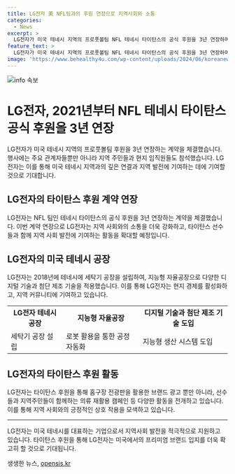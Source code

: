 ```yaml
---
title: LG전자 美 NFL팀과의 후원 연장으로 지역사회와 소통
categories:
  - News
excerpt: >
  LG전자가 미국 테네시 지역의 프로풋볼팀 NFL 테네시 타이탄스의 공식 후원을 3년 연장하며, 현지 경제 활성화와 가전 기부 캠페인 등 지역 커뮤니티 프로그램을 강화할 예정이다. LG전자는 테네시 주 내 스머빌 지역에 AI, 빅데이터, IoT 등 디지털 기술을 도입하고 로봇을 활용하여 첨단 제조 기술을 접목한 자율공장을 설립했다. 이에 LG전자는 타이탄스 후원을 통해 브랜드 홍보뿐만 아니라 지역 사회 발전에 진정성을 보여줄 것으로 전망된다.
feature_text: >
  LG전자가 미국 테네시 지역의 프로풋볼팀 NFL 테네시 타이탄스의 공식 후원을 3년 연장하며, 현지 경제 활성화와 가전 기부 캠페인 등 지역 커뮤니티 프로그램을 강화할 예정이다. LG전자는 테네시 주 내 스머빌 지역에 AI, 빅데이터, IoT 등 디지털 기술을 도입하고 로봇을 활용하여 첨단 제조 기술을 접목한 자율공장을 설립했다. 이에 LG전자는 타이탄스 후원을 통해 브랜드 홍보뿐만 아니라 지역 사회 발전에 진정성을 보여줄 것으로 전망된다.
image: 'https://www.behealthy4u.com/wp-content/uploads/2024/06/koreanews.jpg'
---
```


<p><img src="https://www.behealthy4u.com/wp-content/uploads/2024/06/koreanews.jpg" alt="info 속보" /></p>

<h1>LG전자, 2021년부터 NFL 테네시 타이탄스 공식 후원을 3년 연장</h1>

<p data-ke-size="size16">LG전자가 미국 테네시 지역의 프로풋볼팀 후원을 3년 연장하는 계약을 체결했습니다. 행사에는 주요 관계자들뿐만 아니라 지역 주민들과 현지 임직원들도 참석했습니다. LG전자는 이를 통해 미국 테네시 지역과의 깊은 연결과 지역 발전에 기여하는 데에 기여할 것으로 기대합니다.</p>

<h2 data-ke-size="size26">LG전자의 타이탄스 후원 계약 연장</h2>

<p data-ke-size="size16">LG전자는 NFL 팀인 테네시 타이탄스의 공식 후원을 3년 연장하는 계약을 체결했습니다. 이번 계약 연장으로 LG전자는 지역 사회와의 소통을 더욱 강화하고, 타이탄스 선수들과 함께 지역 사회 발전에 기여하는 활동을 확대할 예정입니다.</p>

<h2 data-ke-size="size26">LG전자의 미국 테네시 공장</h2>

<p data-ke-size="size16">LG전자는 2018년에 테네시에 세탁기 공장을 설립하여, 지능형 자율공장으로 다양한 디지털 기술과 첨단 제조 기술을 적용했습니다. 이를 통해 LG전자는 현지 경제를 활성화하고, 지역 커뮤니티에 기여하고 있습니다.</p>

<table>
  <tr>
    <td style="text-align: center; height: 17px;"><b>LG전자 테네시 공장</b></td>
    <td style="text-align: center; height: 17px;"><b>지능형 자율공장</b></td>
    <td style="text-align: center; height: 17px;"><b>디지털 기술과 첨단 제조 기술 도입</b></td>
  </tr>
  <tr>
    <td>세탁기 공장 설립</td>
    <td>로봇 활용을 통한 공정 자동화</td>
    <td>지능형 생산 시스템 도입</td>
  </tr>
</table>

<h2 data-ke-size="size26">LG전자의 타이탄스 후원 활동</h2>

<p data-ke-size="size16">LG전자는 타이탄스 후원을 통해 홈구장 전광판을 활용한 브랜드 광고 뿐만 아니라, 선수들과 지역주민들이 함께하는 의류 재활용 캠페인 등 다양한 활동을 전개하고 있습니다. 이를 통해 지역 사회와의 긍정적인 상호 작용을 모색하고 있습니다.</p>

<hr>

<p data-ke-size="size16">LG전자는 미국 테네시를 대표하는 기업으로서 지역사회 발전을 적극적으로 지원하고 있습니다. 타이탄스 후원을 통해 LG전자는 미국에서의 프리미엄 브랜드 입지를 더욱 확고히 할 것으로 기대됩니다.</p>
생생한 뉴스, <a href="https://opensis.kr" rel="dofollow">opensis.kr</a>



